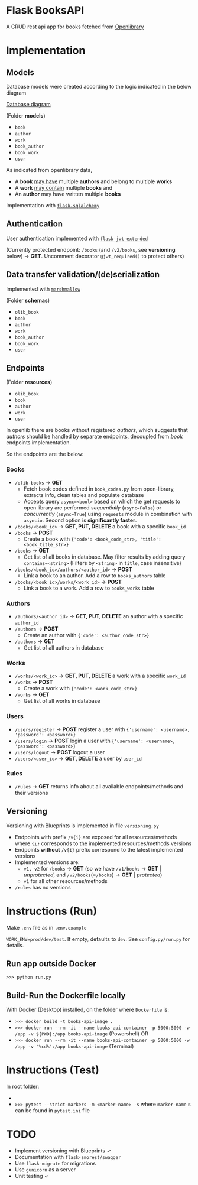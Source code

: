 # Flask BooksAPI

A CRUD rest api app for books fetched from [Openlibrary](https://openlibrary.org/developers/api)

# Implementation

## Models

Database models were created according to the logic indicated in the below diagram

[Database diagram](https://drawsql.app/teams/akotronis-team/diagrams/books)

(Folder **models**)

- `book`
- `author`
- `work`
- `book_author`
- `book_work`
- `user`

As indicated from openlibrary data,

- A **book** [may have](https://openlibrary.org/books/OL1017798M.json) multiple **authors** and belong to multiple **works**
- A **work** [may contain](https://openlibrary.org/works/OL45804W/Fantastic_Mr_Fox) multiple **books** and
- An **author** may have written multiple **books**

Implementation with [`flask-sqlalchemy`](https://flask-sqlalchemy.palletsprojects.com/en/3.0.x/)

## Authentication

User authentication implemented with [`flask-jwt-extended`](https://flask-jwt-extended.readthedocs.io/en/stable/)

(Currently protected endpoint: `/books` (and `/v2/books`, see **versioning** below) &rarr; **GET**. Uncomment decorator `@jwt_required()` to protect others)

## Data transfer validation/(de)serialization

Implemented with [`marshmallow`](https://marshmallow.readthedocs.io/en/stable/)

(Folder **schemas**)

- `olib_book`
- `book`
- `author`
- `work`
- `book_author`
- `book_work`
- `user`

## Endpoints

(Folder **resources**)

- `olib_book`
- `book`
- `author`
- `work`
- `user`

In openlib there are books without registered _authors_, which suggests that _authors_ should be handled by separate endpoints, decoupled from _book_ endpoints implementation.

So the endpoints are the below:

### Books

- `/olib-books` &rarr; **GET**
  - Fetch book codes defined in `book_codes.py` from open-library, extracts info, clean tables and populate database
  - Accepts query `async=<bool>` based on which the get requests to open library are performed _sequentially_ (`async=False`) or _concurrently_ (`async=True`) using `requests` module in combination with `asyncio`. Second option is **significantly faster**.
- `/books/<book_id>` &rarr; **GET, PUT, DELETE** a book with a specific `book_id`
- `/books` &rarr; **POST**
  - Create a book with `{'code': <book_code_str>, 'title': <book_title_str>}`
- `/books` &rarr; **GET**
  - Get list of all books in database. May filter results by adding query `contains=<string>` (Filters by `<string>` in `title`, case insensitive)
- `/books/<book_id>/authors/<author_id>` &rarr; **POST**
  - Link a book to an author. Add a row to `books_authors` table
- `/books/<book_id>/works/<work_id>` &rarr; **POST**
  - Link a book to a work. Add a row to `books_works` table

### Authors

- `/authors/<author_id>` &rarr; **GET, PUT, DELETE** an author with a specific `author_id`
- `/authors` &rarr; **POST**
  - Create an author with `{'code': <author_code_str>}`
- `/authors` &rarr; **GET**
  - Get list of all authors in database

### Works

- `/works/<work_id>` &rarr; **GET, PUT, DELETE** a work with a specific `work_id`
- `/works` &rarr; **POST**
  - Create a work with `{'code': <work_code_str>}`
- `/works` &rarr; **GET**
  - Get list of all works in database

### Users

- `/users/register` &rarr; **POST** register a user with `{'username': <username>, 'password': <password>}`
- `/users/login` &rarr; **POST** login a user with `{'username': <username>, 'password': <password>}`
- `/users/logout` &rarr; **POST** logout a user
- `/users/<user_id>` &rarr; **GET, DELETE** a user by `user_id`

### Rules

- `/rules` &rarr; **GET** returns info about all available endpoints/methods and their versions

## Versioning

Versioning with Blueprints is implemented in file `versioning.py`

- Endpoints with prefix `/v{i}` are exposed for all resources/methods where `{i}` corresponds to the implemented resources/methods versions
- Endpoints **without** `/v{i}` prefix correspond to the latest implemented versions
- Implemented versions are:
  - `v1, v2` for `/books` &rarr; **GET** (so we have `/v1/books` &rarr; **GET** | _unprotected_, and `/v2/books`(=`/books`) &rarr; **GET** | _protected_)
  - `v1` for all other resources/methods
- `/rules` has no versions

# Instructions (Run)

Make `.env` file as in `.env.example`

`WORK_ENV=prod/dev/test`. If empty, defaults to `dev`. See `config.py/run.py` for details.

## Run app outside Docker

`>>> python run.py`

## Build-Run the Dockerfile locally

With Docker (Desktop) installed, on the folder where `Dockerfile` is:

- `>>> docker build -t books-api-image .`
- `>>> docker run --rm -it --name books-api-container -p 5000:5000 -w /app -v ${PWD}:/app books-api-image` (Powershell) OR
- `>>> docker run --rm -it --name books-api-container -p 5000:5000 -w /app -v "%cd%":/app books-api-image` (Terminal)

# Instructions (Test)

In root folder:

-
- `>>> pytest --strict-markers -m <marker-name> -s` where `marker-name` s can be found in `pytest.ini` file

# TODO

- Implement versioning with Blueprints &check;
- Documentation with `flask-smorest/swagger`
- Use `flask-migrate` for migrations
- Use `gunicorn` as a server
- Unit testing &check;
